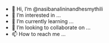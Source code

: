 - 👋 Hi, I’m @nasibanalininandhesmythili
- 👀 I’m interested in ...
- 🌱 I’m currently learning ...
- 💞️ I’m looking to collaborate on ...
- 📫 How to reach me ...

<!---
nasibanalininandhesmythili/nasibanalininandhesmythili is a ✨ special ✨ repository because its `README.md` (this file) appears on your GitHub profile.
You can click the Preview link to take a look at your changes.
--->
